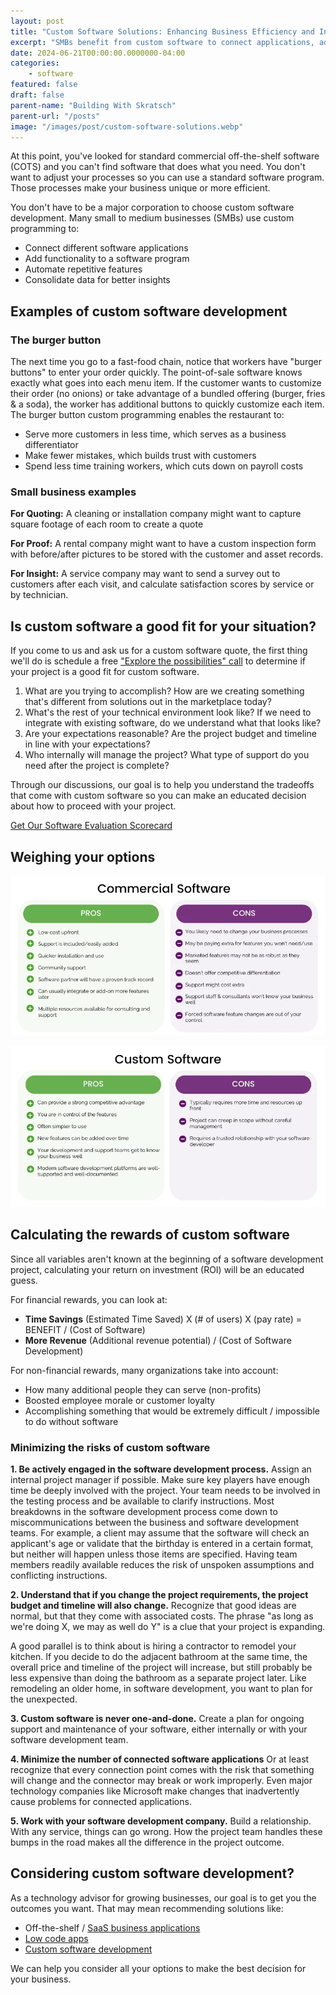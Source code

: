 ```yaml
---
layout: post
title: "Custom Software Solutions: Enhancing Business Efficiency and Innovation"
excerpt: "SMBs benefit from custom software to connect applications, add functionality, automate features, and consolidate data for insights."
date: 2024-06-21T00:00:00.0000000-04:00
categories:
    - software
featured: false
draft: false
parent-name: "Building With Skratsch"
parent-url: "/posts"
image: "/images/post/custom-software-solutions.webp"
---
```

At this point, you've looked for standard commercial off-the-shelf
software (COTS) and you can't find software that does what you need. You
don't want to adjust your processes so you can use a standard software
program. Those processes make your business unique or more efficient.

You don't have to be a major corporation to choose custom software
development. Many small to medium businesses (SMBs) use custom
programming to:

-   Connect different software applications
-   Add functionality to a software program
-   Automate repetitive features
-   Consolidate data for better insights

## Examples of custom software development

### The burger button

The next time you go to a fast-food chain, notice that workers have
"burger buttons" to enter your order quickly. The point-of-sale software
knows exactly what goes into each menu item. If the customer wants to
customize their order (no onions) or take advantage of a bundled
offering (burger, fries & a soda), the worker has additional buttons to
quickly customize each item. The burger button custom programming
enables the restaurant to:

-   Serve more customers in less time, which serves as a business
    differentiator
-   Make fewer mistakes, which builds trust with customers
-   Spend less time training workers, which cuts down on payroll costs

### Small business examples

**For Quoting:** A cleaning or installation company might want to
capture square footage of each room to create a quote

**For Proof:** A rental company might want to have a custom inspection
form with before/after pictures to be stored with the customer and asset
records.

**For Insight:** A service company may want to send a survey out to
customers after each visit, and calculate satisfaction scores by service
or by technician.

## Is custom software a good fit for your situation?

If you come to us and ask us for a custom software quote, the first
thing we'll do is schedule a free ["Explore the possibilities" call](/explore) to
determine if your project is a good fit for custom software.

1.  What are you trying to accomplish? How are we creating something
    that's different from solutions out in the marketplace today?
2.  What's the rest of your technical environment look like? If we need
    to integrate with existing software, do we understand what that
    looks like?
3.  Are your expectations reasonable? Are the project budget and
    timeline in line with your expectations?
4.  Who internally will manage the project? What type of support do you
    need after the project is complete?

Through our discussions, our goal is to help you understand the
tradeoffs that come with custom software so you can make an educated
decision about how to proceed with your project.

[Get Our Software Evaluation Scorecard](/images/post/Software-Evaluation-Scorecard.xlsx)

## Weighing your options

![weighing your options](/images/post/commercial-software.webp)


![custom software 1](/images/post/custom-software-1.webp)

## Calculating the rewards of custom software

Since all variables aren't known at the beginning of a software
development project, calculating your return on investment (ROI) will be
an educated guess.

For financial rewards, you can look at:

-   **Time Savings** (Estimated Time Saved) X (# of users) X (pay rate)
    = BENEFIT / (Cost of Software)
-   **More Revenue** (Additional revenue potential) / (Cost of Software
    Development)

For non-financial rewards, many organizations take into account:

-   How many additional people they can serve (non-profits)
-   Boosted employee morale or customer loyalty
-   Accomplishing something that would be extremely difficult /
    impossible to do without software

### Minimizing the risks of custom software

**1. Be actively engaged in the software development process.** Assign
an internal project manager if possible. Make sure key players have
enough time be deeply involved with the project. Your team needs to be
involved in the testing process and be available to clarify
instructions. Most breakdowns in the software development process come
down to miscommunications between the business and software development
teams. For example, a client may assume that the software will check an
applicant's age or validate that the birthday is entered in a certain
format, but neither will happen unless those items are specified. Having
team members readily available reduces the risk of unspoken assumptions
and conflicting instructions.

**2. Understand that if you change the project requirements, the project budget and timeline will also change.** Recognize that good ideas are
normal, but that they come with associated costs. The phrase "as long as
we're doing X, we may as well do Y" is a clue that your project is
expanding.

A good parallel is to think about is hiring a contractor to remodel your
kitchen. If you decide to do the adjacent bathroom at the same time, the
overall price and timeline of the project will increase, but still
probably be less expensive than doing the bathroom as a separate project
later. Like remodeling an older home, in software development, you want
to plan for the unexpected.

**3. Custom software is never one-and-done.** Create a plan for ongoing
support and maintenance of your software, either internally or with your
software development team.

**4. Minimize the number of connected software applications** Or at
least recognize that every connection point comes with the risk that
something will change and the connector may break or work improperly.
Even major technology companies like Microsoft make changes that
inadvertently cause problems for connected applications.

**5. Work with your software development company.** Build a
relationship. With any service, things can go wrong. How the project
team handles these bumps in the road makes all the difference in the
project outcome.

## Considering custom software development?

As a technology advisor for growing businesses, our goal is to get you
the outcomes you want. That may mean recommending solutions like:

-   Off-the-shelf / [SaaS business     applications](/software/evaluating-saas-solutions-small-biz)
-   [Low code apps](/software/low-code-apps-vs-custom-software)
-   [Custom software development](/software-development/customization)

We can help you consider all your options to make the best decision for
your business.